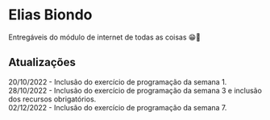 # Elias Biondo
Entregáveis do módulo de internet de todas as coisas 😁🎉

## Atualizações
20/10/2022 - Inclusão do exercício de programação da semana 1.<br>
28/10/2022 - Inclusão do exercício de programação da semana 3 e inclusão dos recursos obrigatórios.<br>
02/12/2022 - Inclusão do exercício de programação da semana 7.<br>
